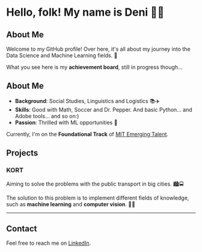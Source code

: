 # Hello, folk! My name is Deni 👨‍💻

## About Me

Welcome to my GitHub profile! Over here, it's all about my journey 
into the Data Science and Machine Learning fields. 🧠

What you see here is my **achievement board**, still in progress though...  

## About Me

- **Background**: Social Studies, Linguistics and Logistics 📚✈️  
- **Skills**: Good with Math, Soccer and Dr. Pepper. And basic Python... and Adobe tools... and so on:) 
- **Passion**: Thrilled with ML opportunities 🤖  

Currently, I'm on the **Foundational Track** of [MIT Emerging Talent](https://emergingtalent.mit.edu/). 

## Projects

### KORT

Aiming to solve the problems with the public transport in big cities. 🏙️🚍  

The solution to this problem is to implement different fields of knowledge, 
such as **machine learning** and **computer vision**. 🧠👀  

---

## Contact

Feel free to reach me on [LinkedIn](https://www.linkedin.com/in/deni-g-071790212/).  
